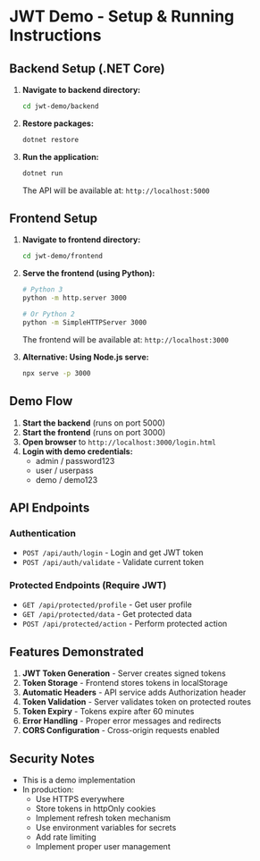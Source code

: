 # JWT Demo - Setup & Running Instructions

## Backend Setup (.NET Core)

1. **Navigate to backend directory:**
   ```bash
   cd jwt-demo/backend
   ```

2. **Restore packages:**
   ```bash
   dotnet restore
   ```

3. **Run the application:**
   ```bash
   dotnet run
   ```
   
   The API will be available at: `http://localhost:5000`

## Frontend Setup

1. **Navigate to frontend directory:**
   ```bash
   cd jwt-demo/frontend
   ```

2. **Serve the frontend (using Python):**
   ```bash
   # Python 3
   python -m http.server 3000
   
   # Or Python 2
   python -m SimpleHTTPServer 3000
   ```
   
   The frontend will be available at: `http://localhost:3000`

3. **Alternative: Using Node.js serve:**
   ```bash
   npx serve -p 3000
   ```

## Demo Flow

1. **Start the backend** (runs on port 5000)
2. **Start the frontend** (runs on port 3000)
3. **Open browser** to `http://localhost:3000/login.html`
4. **Login with demo credentials:**
   - admin / password123
   - user / userpass
   - demo / demo123

## API Endpoints

### Authentication
- `POST /api/auth/login` - Login and get JWT token
- `POST /api/auth/validate` - Validate current token

### Protected Endpoints (Require JWT)
- `GET /api/protected/profile` - Get user profile
- `GET /api/protected/data` - Get protected data
- `POST /api/protected/action` - Perform protected action

## Features Demonstrated

1. **JWT Token Generation** - Server creates signed tokens
2. **Token Storage** - Frontend stores tokens in localStorage
3. **Automatic Headers** - API service adds Authorization header
4. **Token Validation** - Server validates token on protected routes
5. **Token Expiry** - Tokens expire after 60 minutes
6. **Error Handling** - Proper error messages and redirects
7. **CORS Configuration** - Cross-origin requests enabled

## Security Notes

- This is a demo implementation
- In production:
  - Use HTTPS everywhere
  - Store tokens in httpOnly cookies
  - Implement refresh token mechanism
  - Use environment variables for secrets
  - Add rate limiting
  - Implement proper user management